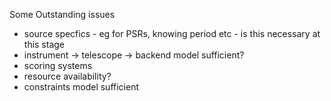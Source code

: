 Some Outstanding issues

* source specfics - eg for PSRs, knowing period etc - is this necessary at this stage
* instrument -> telescope -> backend model sufficient?
* scoring systems
* resource availability?
* constraints model sufficient